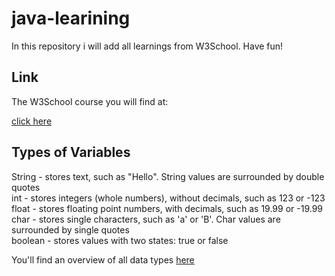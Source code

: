 # java-learining
<p> In this repository i will add all learnings from W3School. Have fun!</p>

## Link
<p> The W3School course you will find at: </p>
<a href='https://www.w3schools.com/java/java_intro.asp'> click here </a>

## Types of Variables
<p> String - stores text, such as "Hello". String values are surrounded by double quotes </br>
int - stores integers (whole numbers), without decimals, such as 123 or -123 </br>
float - stores floating point numbers, with decimals, such as 19.99 or -19.99 </br>
char - stores single characters, such as 'a' or 'B'. Char values are surrounded by single quotes </br>
boolean - stores values with two states: true or false</br></p>

<p> You'll find an overview of all data types <a href='https://www.w3schools.com/java/java_data_types.asp'> here </a> </p>
